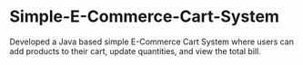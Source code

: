 # Simple-E-Commerce-Cart-System
Developed a Java based simple E-Commerce Cart System where users can add products to their cart, update quantities, and view the total bill.
